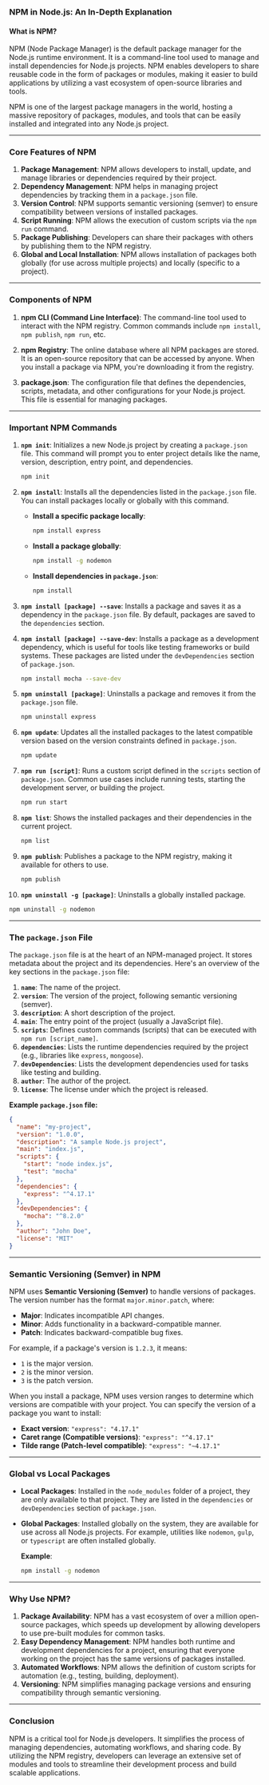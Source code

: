 ### **NPM in Node.js: An In-Depth Explanation**

#### **What is NPM?**
NPM (Node Package Manager) is the default package manager for the Node.js runtime environment. It is a command-line tool used to manage and install dependencies for Node.js projects. NPM enables developers to share reusable code in the form of packages or modules, making it easier to build applications by utilizing a vast ecosystem of open-source libraries and tools.

NPM is one of the largest package managers in the world, hosting a massive repository of packages, modules, and tools that can be easily installed and integrated into any Node.js project.

---

### **Core Features of NPM**

1. **Package Management**: NPM allows developers to install, update, and manage libraries or dependencies required by their project.
2. **Dependency Management**: NPM helps in managing project dependencies by tracking them in a `package.json` file.
3. **Version Control**: NPM supports semantic versioning (semver) to ensure compatibility between versions of installed packages.
4. **Script Running**: NPM allows the execution of custom scripts via the `npm run` command.
5. **Package Publishing**: Developers can share their packages with others by publishing them to the NPM registry.
6. **Global and Local Installation**: NPM allows installation of packages both globally (for use across multiple projects) and locally (specific to a project).

---

### **Components of NPM**

1. **npm CLI (Command Line Interface)**: The command-line tool used to interact with the NPM registry. Common commands include `npm install`, `npm publish`, `npm run`, etc.
   
2. **npm Registry**: The online database where all NPM packages are stored. It is an open-source repository that can be accessed by anyone. When you install a package via NPM, you're downloading it from the registry.
   
3. **package.json**: The configuration file that defines the dependencies, scripts, metadata, and other configurations for your Node.js project. This file is essential for managing packages.

---

### **Important NPM Commands**

1. **`npm init`**: Initializes a new Node.js project by creating a `package.json` file. This command will prompt you to enter project details like the name, version, description, entry point, and dependencies.
   ```bash
   npm init
   ```

2. **`npm install`**: Installs all the dependencies listed in the `package.json` file. You can install packages locally or globally with this command.
   - **Install a specific package locally**:
     ```bash
     npm install express
     ```
   - **Install a package globally**:
     ```bash
     npm install -g nodemon
     ```
   - **Install dependencies in `package.json`**:
     ```bash
     npm install
     ```

3. **`npm install [package] --save`**: Installs a package and saves it as a dependency in the `package.json` file. By default, packages are saved to the `dependencies` section.

4. **`npm install [package] --save-dev`**: Installs a package as a development dependency, which is useful for tools like testing frameworks or build systems. These packages are listed under the `devDependencies` section of `package.json`.
   ```bash
   npm install mocha --save-dev
   ```

5. **`npm uninstall [package]`**: Uninstalls a package and removes it from the `package.json` file.
   ```bash
   npm uninstall express
   ```

6. **`npm update`**: Updates all the installed packages to the latest compatible version based on the version constraints defined in `package.json`.
   ```bash
   npm update
   ```

7. **`npm run [script]`**: Runs a custom script defined in the `scripts` section of `package.json`. Common use cases include running tests, starting the development server, or building the project.
   ```bash
   npm run start
   ```

8. **`npm list`**: Shows the installed packages and their dependencies in the current project.
   ```bash
   npm list
   ```

9. **`npm publish`**: Publishes a package to the NPM registry, making it available for others to use.
   ```bash
   npm publish
   ```

10. **`npm uninstall -g [package]`**: Uninstalls a globally installed package.
   ```bash
   npm uninstall -g nodemon
   ```

---

### **The `package.json` File**

The `package.json` file is at the heart of an NPM-managed project. It stores metadata about the project and its dependencies. Here's an overview of the key sections in the `package.json` file:

1. **`name`**: The name of the project.
2. **`version`**: The version of the project, following semantic versioning (semver).
3. **`description`**: A short description of the project.
4. **`main`**: The entry point of the project (usually a JavaScript file).
5. **`scripts`**: Defines custom commands (scripts) that can be executed with `npm run [script_name]`.
6. **`dependencies`**: Lists the runtime dependencies required by the project (e.g., libraries like `express`, `mongoose`).
7. **`devDependencies`**: Lists the development dependencies used for tasks like testing and building.
8. **`author`**: The author of the project.
9. **`license`**: The license under which the project is released.

**Example `package.json` file:**
```json
{
  "name": "my-project",
  "version": "1.0.0",
  "description": "A sample Node.js project",
  "main": "index.js",
  "scripts": {
    "start": "node index.js",
    "test": "mocha"
  },
  "dependencies": {
    "express": "^4.17.1"
  },
  "devDependencies": {
    "mocha": "^8.2.0"
  },
  "author": "John Doe",
  "license": "MIT"
}
```

---

### **Semantic Versioning (Semver) in NPM**

NPM uses **Semantic Versioning (Semver)** to handle versions of packages. The version number has the format `major.minor.patch`, where:

- **Major**: Indicates incompatible API changes.
- **Minor**: Adds functionality in a backward-compatible manner.
- **Patch**: Indicates backward-compatible bug fixes.

For example, if a package's version is `1.2.3`, it means:
- `1` is the major version.
- `2` is the minor version.
- `3` is the patch version.

When you install a package, NPM uses version ranges to determine which versions are compatible with your project. You can specify the version of a package you want to install:

- **Exact version**: `"express": "4.17.1"`
- **Caret range (Compatible versions)**: `"express": "^4.17.1"`
- **Tilde range (Patch-level compatible)**: `"express": "~4.17.1"`

---

### **Global vs Local Packages**

- **Local Packages**: Installed in the `node_modules` folder of a project, they are only available to that project. They are listed in the `dependencies` or `devDependencies` section of `package.json`.
  
- **Global Packages**: Installed globally on the system, they are available for use across all Node.js projects. For example, utilities like `nodemon`, `gulp`, or `typescript` are often installed globally.

  **Example**:
  ```bash
  npm install -g nodemon
  ```

---

### **Why Use NPM?**

1. **Package Availability**: NPM has a vast ecosystem of over a million open-source packages, which speeds up development by allowing developers to use pre-built modules for common tasks.
2. **Easy Dependency Management**: NPM handles both runtime and development dependencies for a project, ensuring that everyone working on the project has the same versions of packages installed.
3. **Automated Workflows**: NPM allows the definition of custom scripts for automation (e.g., testing, building, deployment).
4. **Versioning**: NPM simplifies managing package versions and ensuring compatibility through semantic versioning.

---

### **Conclusion**

NPM is a critical tool for Node.js developers. It simplifies the process of managing dependencies, automating workflows, and sharing code. By utilizing the NPM registry, developers can leverage an extensive set of modules and tools to streamline their development process and build scalable applications.